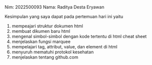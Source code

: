 Nim: 2022500093
Nama: Raditya Desta Eryawan

Kesimpulan yang saya dapat pada pertemuan hari ini yaitu
1) mempeajari struktur dokumen html
2) membuat dikumen baru html
3) mengenal simbol-simbol dengan kode tertentu di html cheat sheet
4) menjelaskan fungsi marquee
5) mempelajari tag, attribut, value, dan element di html
6) menyuruh mematuhi protokol kesehatan 
7) menjelaskan tentang github.com
